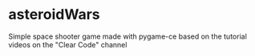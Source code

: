 # asteroidWars
Simple space shooter game made with pygame-ce based on the tutorial videos on the "Clear Code" channel
